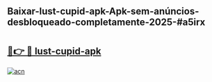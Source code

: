 ## Baixar-lust-cupid-apk-Apk-sem-anúncios-desbloqueado-completamente-2025-#a5irx

# <h2><a href="https://ainizakaria.my?title=lust-cupid-apk&ref=20M">🔗👉 🔴 lust-cupid-apk</a></h2>

[![acn](https://github.com/user-attachments/assets/0f9c940e-d8b0-45ae-aac7-cd30a18b3e1c)](https://ainizakaria.my?title=lust-cupid-apk&ref=20M)

